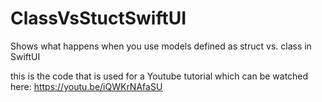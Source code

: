# ClassVsStuctSwiftUI
Shows what happens when you use models defined as struct vs. class in SwiftUI

this is the code that is used for a Youtube tutorial which can be watched here:
https://youtu.be/iQWKrNAfaSU
